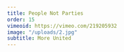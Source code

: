 ```yaml
---
title: People Not Parties
order: 15
vimeoid: https://vimeo.com/219205932
image: "/uploads/2.jpg"
subtitle: More United
---
```


